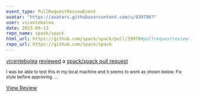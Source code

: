 ```yaml
---
event_type: PullRequestReviewEvent
avatar: "https://avatars.githubusercontent.com/u/939798?"
user: vicentebolea
date: 2023-09-13
repo_name: spack/spack
html_url: https://github.com/spack/spack/pull/39970#pullrequestreview-1623518741
repo_url: https://github.com/spack/spack
---
```


<a href='https://github.com/vicentebolea' target='_blank'>vicentebolea</a> <a href='https://github.com/spack/spack/pull/39970#pullrequestreview-1623518741' target='_blank'>reviewed</a> a <a href='https://github.com/spack/spack/pull/39970' target='_blank'>spack/spack pull request</a>

<small>I was be able to test this in my local machine and it seems to work as shown below. Fix style before approving....</small>

<a href='https://github.com/spack/spack/pull/39970#pullrequestreview-1623518741' target='_blank'>View Review</a>
